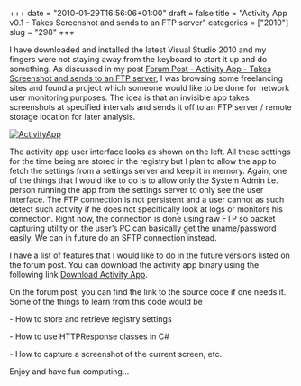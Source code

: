 +++
date = "2010-01-29T16:56:06+01:00"
draft = false
title = "Activity App v0.1 - Takes Screenshot and sends to an FTP server"
categories = ["2010"]
slug = "298"
+++

I have downloaded and installed the latest Visual Studio 2010 and my fingers were not staying away from the keyboard to start it up and do something. As discussed in my post [Forum Post - Activity App - Takes Screenshot and sends to an FTP server](http://www.naresh.se/phpBB/viewtopic.php?f=17&t=14), I was browsing some freelancing sites and found a project which someone would like to be done for network user monitoring purposes. The idea is that an invisible app takes screenshots at specified intervals and sends it off to an FTP server / remote storage location for later analysis.

[![ActivityApp](http://www.naresh.se/wp-content/uploads/ActivityApp_thumb.jpg "ActivityApp")](http://www.naresh.se/wp-content/uploads/ActivityApp.jpg)

The activity app user interface looks as shown on the left. All these settings for the time being are stored in the registry but I plan to allow the app to fetch the settings from a settings server and keep it in memory. Again, one of the things that I would like to do is to allow only the System Admin i.e. person running the app from the settings server to only see the user interface. The FTP connection is not persistent and a user cannot as such detect such activity if he does not specifically look at logs or monitors his connection. Right now, the connection is done using raw FTP so packet capturing utility on the user’s PC can basically get the uname/password easily. We can in future do an SFTP connection instead.

I have a list of features that I would like to do in the future versions listed on the forum post. You can download the activity app binary using the following link [Download Activity App](http://funcomputing.uuuq.com/downloads/ActivityApp_v0.1Bin.zip).

On the forum post, you can find the link to the source code if one needs it. Some of the things to learn from this code would be

\- How to store and retrieve registry settings

\- How to use HTTPResponse classes in C#

\- How to capture a screenshot of the current screen, etc.

Enjoy and have fun computing…

